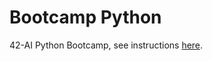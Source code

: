 # Bootcamp Python

42-AI Python Bootcamp, see instructions [here](https://github.com/42-AI/bootcamp_python).
